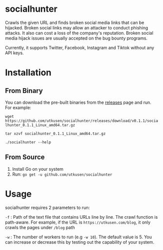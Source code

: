 # socialhunter
Crawls the given URL and finds broken social media links that can be hijacked. Broken social links may allow an attacker to conduct phishing attacks. It also can cost a loss of the company's reputation. Broken social media hijack issues are usually accepted on the bug bounty programs.

Currently, it supports Twitter, Facebook, Instagram and Tiktok without any API keys.

# Installation

## From Binary

You can download the pre-built binaries from the [releases](https://github.com/utkusen/socialhunter/releases) page and run. For example:

`wget https://github.com/utkusen/socialhunter/releases/download/v0.1.1/socialhunter_0.1.1_Linux_amd64.tar.gz`

`tar xzvf socialhunter_0.1.1_Linux_amd64.tar.gz`

`./socialhunter --help`

## From Source

1. Install Go on your system
2. Run: `go get -u github.com/utkusen/socialhunter`

# Usage

socialhunter requires 2 parameters to run: 

`-f` : Path of the text file that contains URLs line by line. The crawl function is path-aware. For example, if the URL is `https://utkusen.com/blog`, it only crawls the pages under `/blog` path

`-w` : The number of workers to run (e.g `-w 10`). The default value is 5. You can increase or decrease this by testing out the capability of your system.
